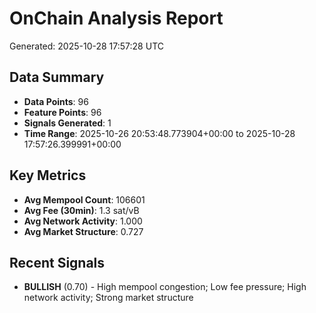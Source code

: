# OnChain Analysis Report
Generated: 2025-10-28 17:57:28 UTC

## Data Summary
- **Data Points**: 96
- **Feature Points**: 96
- **Signals Generated**: 1
- **Time Range**: 2025-10-26 20:53:48.773904+00:00 to 2025-10-28 17:57:26.399991+00:00

## Key Metrics
- **Avg Mempool Count**: 106601
- **Avg Fee (30min)**: 1.3 sat/vB
- **Avg Network Activity**: 1.000
- **Avg Market Structure**: 0.727

## Recent Signals
- **BULLISH** (0.70) - High mempool congestion; Low fee pressure; High network activity; Strong market structure
